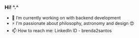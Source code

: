 ### Hi! ^.^

- 🔭 I’m currently working on with backend development
- ⚡ I'm passionate about philosophy, astronomy and design 😍
- 📫 How to reach me: LinkedIn ID - brenda2santos


